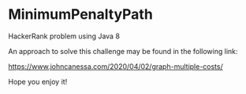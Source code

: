 # MinimumPenaltyPath
HackerRank problem using Java 8

An approach to solve this challenge may be found in the following link:

https://www.johncanessa.com/2020/04/02/graph-multiple-costs/

Hope you enjoy it!
